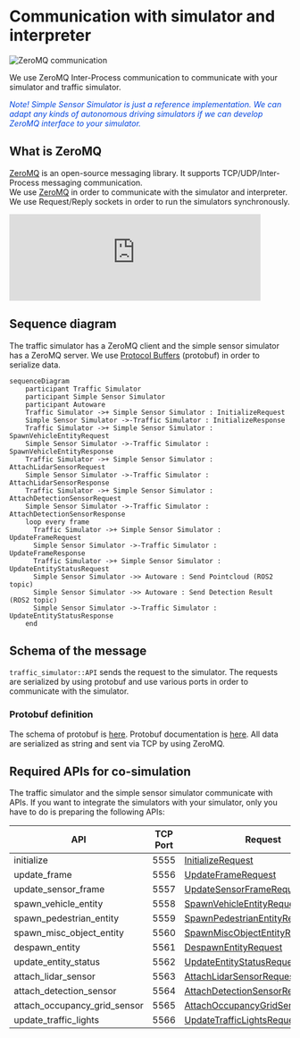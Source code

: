 # Communication with simulator and interpreter

![ZeroMQ communication](../image/inter_process_communication.png "ZeroMQ inter-process communication")

We use ZeroMQ Inter-Process communication to communicate with your simulator and traffic simulator.

<font color="#065479E">_Note! Simple Sensor Simulator is just a reference implementation. We can adapt any kinds of autonomous driving simulators if we can develop ZeroMQ interface to your simulator._</font>

## What is ZeroMQ

[ZeroMQ](https://zeromq.org/) is an open-source messaging library. It supports TCP/UDP/Inter-Process messaging communication.  
We use [ZeroMQ](https://zeromq.org/) in order to communicate with the simulator and interpreter.
We use Request/Reply sockets in order to run the simulators synchronously.

<iframe 
  class="hatenablogcard" 
  style="width:100%;height:155px;max-width:450px;" 
  title="embree" 
  src="https://hatenablog-parts.com/embed?url=https://zeromq.org/" 
  width="300" height="150" frameborder="0" scrolling="no">
</iframe>

## Sequence diagram

The traffic simulator has a ZeroMQ client and the simple sensor simulator has a ZeroMQ server.
We use [Protocol Buffers](https://developers.google.com/protocol-buffers) (protobuf) in order to serialize data.

```mermaid
sequenceDiagram
    participant Traffic Simulator
    participant Simple Sensor Simulator
    participant Autoware
    Traffic Simulator ->+ Simple Sensor Simulator : InitializeRequest
    Simple Sensor Simulator ->-Traffic Simulator : InitializeResponse
    Traffic Simulator ->+ Simple Sensor Simulator : SpawnVehicleEntityRequest
    Simple Sensor Simulator ->-Traffic Simulator : SpawnVehicleEntityResponse
    Traffic Simulator ->+ Simple Sensor Simulator : AttachLidarSensorRequest
    Simple Sensor Simulator ->-Traffic Simulator : AttachLidarSensorResponse
    Traffic Simulator ->+ Simple Sensor Simulator : AttachDetectionSensorRequest
    Simple Sensor Simulator ->-Traffic Simulator : AttachDetectionSensorResponse
    loop every frame
      Traffic Simulator ->+ Simple Sensor Simulator : UpdateFrameRequest
      Simple Sensor Simulator ->-Traffic Simulator : UpdateFrameResponse
      Traffic Simulator ->+ Simple Sensor Simulator : UpdateEntityStatusRequest
      Simple Sensor Simulator ->> Autoware : Send Pointcloud (ROS2 topic)
      Simple Sensor Simulator ->> Autoware : Send Detection Result (ROS2 topic)
      Simple Sensor Simulator ->-Traffic Simulator : UpdateEntityStatusResponse
    end
```

## Schema of the message

`traffic_simulator::API` sends the request to the simulator. The requests are serialized by using protobuf and use various ports in order to communicate with the simulator.

### Protobuf definition

The schema of protobuf is [here](https://github.com/tier4/scenario_simulator_v2-docs/blob/master/simulation/simulation_interface/proto/simulation_api_schema.proto).
Protobuf documentation is [here](../proto_doc/protobuf.md). All data are serialized as string and sent via TCP by using ZeroMQ.

## Required APIs for co-simulation

The traffic simulator and the simple sensor simulator communicate with APIs. If you want to integrate the simulators with your simulator, only you have to do is preparing the following APIs:

|             API              | TCP Port |                                                                              Request                                                                              |                                                                              Response                                                                               |
| ---------------------------- | -------- | ----------------------------------------------------------------------------------------------------------------------------------------------------------------- | ------------------------------------------------------------------------------------------------------------------------------------------------------------------- |
| initialize                   | 5555     | [InitializeRequest](https://tier4.github.io/scenario_simulator_v2-docs/proto_doc/protobuf/#simulation_api_schema.InitializeRequest)                               | [InitializeResponse](https://tier4.github.io/scenario_simulator_v2-docs/proto_doc/protobuf/#simulation_api_schema.InitializeResponse)                               |
| update_frame                 | 5556     | [UpdateFrameRequest](https://tier4.github.io/scenario_simulator_v2-docs/proto_doc/protobuf/#simulation_api_schema.UpdateFrameRequest)                             | [UpdateFrameResponse](https://tier4.github.io/scenario_simulator_v2-docs/proto_doc/protobuf/#simulation_api_schema.UpdateFrameResponse)                             |
| update_sensor_frame          | 5557     | [UpdateSensorFrameRequest](https://tier4.github.io/scenario_simulator_v2-docs/proto_doc/protobuf/#simulation_api_schema.UpdateSensorFrameRequest)                 | [UpdateSensorFrameResponse](https://tier4.github.io/scenario_simulator_v2-docs/proto_doc/protobuf/#simulation_api_schema.UpdateSensorFrameResponse)                 |
| spawn_vehicle_entity         | 5558     | [SpawnVehicleEntityRequest](https://tier4.github.io/scenario_simulator_v2-docs/proto_doc/protobuf/#simulation_api_schema.SpawnVehicleEntityRequest)               | [SpawnVehicleEntityResponse](https://tier4.github.io/scenario_simulator_v2-docs/proto_doc/protobuf/#simulation_api_schema.SpawnVehicleEntityResponse)               |
| spawn_pedestrian_entity      | 5559     | [SpawnPedestrianEntityRequest](https://tier4.github.io/scenario_simulator_v2-docs/proto_doc/protobuf/#simulation_api_schema.SpawnPedestrianEntityRequest)         | [SpawnPedestrianEntityResponse](https://tier4.github.io/scenario_simulator_v2-docs/proto_doc/protobuf/#simulation_api_schema.SpawnPedestrianEntityResponse)         |
| spawn_misc_object_entity     | 5560     | [SpawnMiscObjectEntityRequest](https://tier4.github.io/scenario_simulator_v2-docs/proto_doc/protobuf/#simulation_api_schema.SpawnMiscObjectEntityRequest)         | [SpawnPedestrianEntityResponse](https://tier4.github.io/scenario_simulator_v2-docs/proto_doc/protobuf/#simulation_api_schema.SpawnMiscObjectEntityResponse)         |
| despawn_entity               | 5561     | [DespawnEntityRequest](https://tier4.github.io/scenario_simulator_v2-docs/proto_doc/protobuf/#simulation_api_schema.DespawnEntityRequest)                         | [DespawnEntityResponse](https://tier4.github.io/scenario_simulator_v2-docs/proto_doc/protobuf/#simulation_api_schema.DespawnEntityResponse)                         |
| update_entity_status         | 5562     | [UpdateEntityStatusRequest](https://tier4.github.io/scenario_simulator_v2-docs/proto_doc/protobuf/#simulation_api_schema.UpdateEntityStatusRequest)               | [UpdateEntityStatusResponse](https://tier4.github.io/scenario_simulator_v2-docs/proto_doc/protobuf/#simulation_api_schema.UpdateEntityStatusResponse)               |
| attach_lidar_sensor          | 5563     | [AttachLidarSensorRequest](https://tier4.github.io/scenario_simulator_v2-docs/proto_doc/protobuf/#simulation_api_schema.AttachLidarSensorRequest)                 | [AttachLidarSensorResponse](https://tier4.github.io/scenario_simulator_v2-docs/proto_doc/protobuf/#simulation_api_schema.AttachLidarSensorResponse)                 |
| attach_detection_sensor      | 5564     | [AttachDetectionSensorRequest](https://tier4.github.io/scenario_simulator_v2-docs/proto_doc/protobuf/#simulation_api_schema.AttachDetectionSensorRequest)         | [AttachDetectionSensorResponse](https://tier4.github.io/scenario_simulator_v2-docs/proto_doc/protobuf/#simulation_api_schema.AttachDetectionSensorResponse)         |
| attach_occupancy_grid_sensor | 5565     | [AttachOccupancyGridSensorRequest](https://tier4.github.io/scenario_simulator_v2-docs/proto_doc/protobuf/#simulation_api_schema.AttachOccupancyGridSensorRequest) | [AttachOccupancyGridSensorResponse](https://tier4.github.io/scenario_simulator_v2-docs/proto_doc/protobuf/#simulation_api_schema.AttachOccupancyGridSensorResponse) |
| update_traffic_lights        | 5566     | [UpdateTrafficLightsRequest](https://tier4.github.io/scenario_simulator_v2-docs/proto_doc/protobuf/#simulation_api_schema.UpdateTrafficLightsRequest)             | [UpdateTrafficLightsResponse](https://tier4.github.io/scenario_simulator_v2-docs/proto_doc/protobuf/#simulation_api_schema.UpdateTrafficLightsResponse)             |
